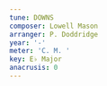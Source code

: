 ```yaml
---
tune: DOWNS
composer: Lowell Mason
arranger: P. Doddridge
year: '-'
meter: 'C. M. '
key: E♭ Major
anacrusis: 0
---
```

